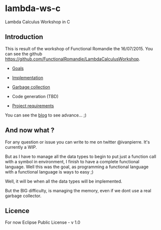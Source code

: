 # lambda-ws-c
Lambda Calculus Workshop in C

## Introduction
This is result of the workshop of Functional Romandie the 16/07/2015. 
You can see the github https://github.com/FunctionalRomandie/LambdaCalculusWorkshop.

- [Goals](GOALS.MD)
- [Implementation](IMPLEMENTATION.MD)
- [Garbage collection](GARBAGE.MD)
- Code generation (TBD)


- [Project requirements](REQUIREMENTS)

You can see the [blog](BLOG.MD) to see advance... ;)

## And now what ?
For any question or issue you can write to me on twitter @ivanpierre. It's currently a WIP.

But as I have to manage all the data types to begin to put just a function call with a symbol in environment, I 
finish to have a complete functional language. Well this was the goal, as programming a functional language with a 
functional language is ways to easy ;)

Well, it will be when all the data types will be implemented.

But the BIG difficulty, is managing the memory, even if we dont use a real garbage collector.

## Licence
For now Eclipse Public License - v 1.0

